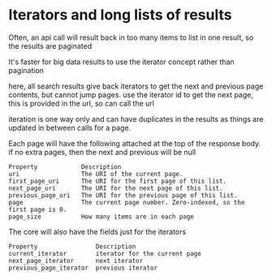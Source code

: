 # Iterators and long lists of results

Often, an api call will result back in too many items to list in one result, so the results are paginated

It's faster for big data results to use the iterator concept rather than pagination

here, all search results give back iterators to get the next and previous page contents, but cannot jump pages.
use the iterator id to get the next page, this is provided in the url, so can call the url

iteration is one way only and can have duplicates in the results as things are updated in between calls for a page.

Each page will have the following attached at the top of the response body. if no extra pages, then the next and previous will be null

    Property	        Description
    uri	                The URI of the current page.
    first_page_uri	    The URI for the first page of this list.
    next_page_uri	    The URI for the next page of this list.
    previous_page_uri	The URI for the previous page of this list.
    page	            The current page number. Zero-indexed, so the first page is 0.
    page_size	        How many items are in each page

The core will also have the fields just for the iterators

    Property	            Description
    current_iterator	    iterator for the current page
    next_page_iterator	    next iterator
    previous_page_iterator	previous iterator